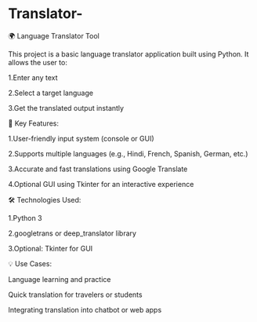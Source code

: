 # Translator-

🌍 Language Translator Tool

This project is a basic language translator application built using Python. It allows the user to:

1.Enter any text

2.Select a target language

3.Get the translated output instantly

🔧 Key Features:

1.User-friendly input system (console or GUI)

2.Supports multiple languages (e.g., Hindi, French, Spanish, German, etc.)

3.Accurate and fast translations using Google Translate

4.Optional GUI using Tkinter for an interactive experience

🛠️ Technologies Used:

1.Python 3

2.googletrans or deep_translator library

3.Optional: Tkinter for GUI

💡 Use Cases:

Language learning and practice

Quick translation for travelers or students

Integrating translation into chatbot or web apps
